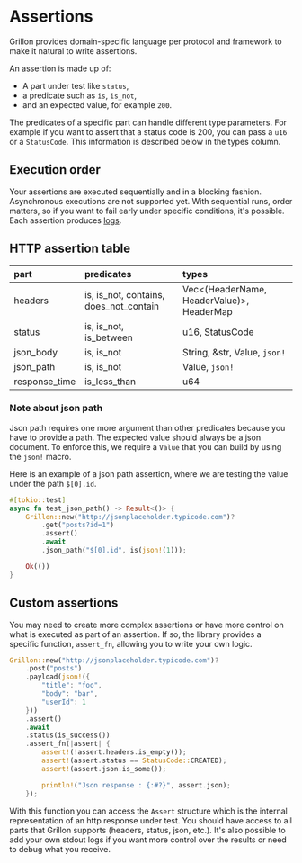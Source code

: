 # Assertions

Grillon provides domain-specific language per protocol and framework to make it natural to write
assertions.

An assertion is made up of:

- A part under test like `status`,
- a predicate such as `is`, `is_not`,
- and an expected value, for example `200`.

The predicates of a specific part can handle different type parameters. For example if you want to
assert that a status code is 200, you can pass a `u16` or a `StatusCode`. This information is
described below in the types column.

## Execution order

Your assertions are executed sequentially and in a blocking fashion. Asynchronous executions are not
supported yet. With sequential runs, order matters, so if you want to fail early under specific
conditions, it's possible. Each assertion produces [logs](../logs.md).

## HTTP assertion table

| part        | predicates                           | types                                   |
|:------------|:-------------------------------------|:----------------------------------------|
|headers      |is, is_not, contains, does_not_contain|Vec<(HeaderName, HeaderValue)>, HeaderMap|
|status       |is, is_not, is_between                |u16, StatusCode                          |
|json_body    |is, is_not                            |String, &str, Value, `json!`             |
|json_path    |is, is_not                            |Value, `json!`                           |
|response_time|is_less_than                          |u64                                      |

### Note about json path

Json path requires one more argument than other predicates because you have to provide a path. The
expected value should always be a json document. To enforce this, we require a `Value` that you can
build by using the `json!` macro.

Here is an example of a json path assertion, where we are testing the value under the path
`$[0].id`.

```rust
#[tokio::test]
async fn test_json_path() -> Result<()> {
    Grillon::new("http://jsonplaceholder.typicode.com")?
        .get("posts?id=1")
        .assert()
        .await
        .json_path("$[0].id", is(json!(1)));

    Ok(())
}
```

## Custom assertions

You may need to create more complex assertions or have more control on what is executed as part
of an assertion. If so, the library provides a specific function, `assert_fn`, allowing you to write
your own logic.

```rust
Grillon::new("http://jsonplaceholder.typicode.com")?
    .post("posts")
    .payload(json!({
        "title": "foo",
        "body": "bar",
        "userId": 1
    }))
    .assert()
    .await
    .status(is_success())
    .assert_fn(|assert| {
        assert!(!assert.headers.is_empty());
        assert!(assert.status == StatusCode::CREATED);
        assert!(assert.json.is_some());

        println!("Json response : {:#?}", assert.json);
    });
```

With this function you can access the `Assert` structure which is the internal representation of an
http response under test. You should have access to all parts that Grillon supports (headers, status, json, etc.). It's also
possible to add your own stdout logs if you want more control over the results or need to debug
what you receive.
